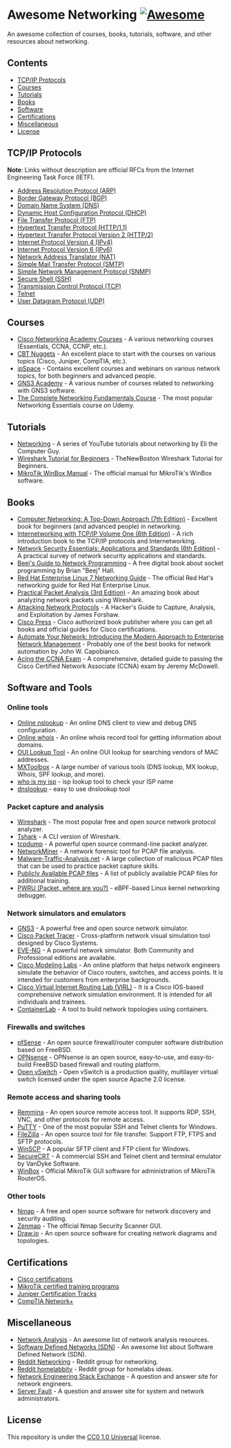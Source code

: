 # Awesome Networking [![Awesome](https://awesome.re/badge.svg)](https://awesome.re)

An awesome collection of courses, books, tutorials, software, and other resources about networking.

## Contents

* [TCP/IP Protocols](#tcpip-protocols)
* [Courses](#courses)
* [Tutorials](#tutorials)
* [Books](#books)
* [Software](#software)
* [Certifications](#certifications)
* [Miscellaneous](#miscellaneous)
* [License](#license)

## TCP/IP Protocols

**Note**: Links without description are official RFCs from the Internet Engineering Task Force (IETF).

* [Address Resolution Protocol (ARP)](https://datatracker.ietf.org/doc/rfc826/)
* [Border Gateway Protocol (BGP)](https://datatracker.ietf.org/doc/rfc4271/)
* [Domain Name System (DNS)](https://datatracker.ietf.org/doc/rfc1035/)
* [Dynamic Host Configuration Protocol (DHCP)](https://datatracker.ietf.org/doc/rfc2131/)
* [File Transfer Protocol (FTP)](https://datatracker.ietf.org/doc/rfc959/)
* [Hypertext Transfer Protocol (HTTP/1.1)](https://datatracker.ietf.org/doc/rfc2616/)
* [Hypertext Transfer Protocol Version 2 (HTTP/2)](https://datatracker.ietf.org/doc/rfc7540/)
* [Internet Protocol Version 4 (IPv4)](https://tools.ietf.org/html/rfc791/)
* [Internet Protocol Version 6 (IPv6)](https://datatracker.ietf.org/doc/rfc2460/)
* [Network Address Translator (NAT)](https://datatracker.ietf.org/doc/rfc1631/)
* [Simple Mail Transfer Protocol (SMTP)](https://datatracker.ietf.org/doc/rfc5321/)
* [Simple Network Management Protocol (SNMP)](https://datatracker.ietf.org/doc/rfc1157/)
* [Secure Shell (SSH)](https://datatracker.ietf.org/doc/rfc4251/)
* [Transmission Control Protocol (TCP)](https://datatracker.ietf.org/doc/rfc793/)
* [Telnet](https://datatracker.ietf.org/doc/rfc854/)
* [User Datagram Protocol (UDP)](https://datatracker.ietf.org/doc/rfc768/)

## Courses

* [Cisco Networking Academy Courses](https://www.netacad.com/courses/networking) - A various networking courses (Essentials, CCNA, CCNP, etc.).
* [CBT Nuggets](https://www.cbtnuggets.com/) - An excellent place to start with the courses on various topics (Cisco, Juniper, CompTIA, etc.).
* [ipSpace](https://www.ipspace.net/) - Contains excellent courses and webinars on various network topics, for both beginners and advanced people.
* [GNS3 Academy](https://academy.gns3.com/) - A various number of courses related to networking with GNS3 software.
* [The Complete Networking Fundamentals Course](https://www.udemy.com/complete-networking-fundamentals-course-ccna-start/) - The most popular Networking Essentials course on Udemy.

## Tutorials

* [Networking](https://www.youtube.com/watch?v=rL8RSFQG8do&list=PLF360ED1082F6F2A5) - A series of YouTube tutorials about networking by Eli the Computer Guy.
* [Wireshark Tutorial for Beginners](https://www.youtube.com/watch?v=flDzURAm8wQ&list=PL6gx4Cwl9DGBI2ZFuyZOl5Q7sptR7PwYN) - TheNewBoston Wireshark Tutorial for Beginners.
* [MikroTik WinBox Manual](https://wiki.mikrotik.com/wiki/Manual:Winbox) - The official manual for MikroTik's WinBox software.

## Books

* [Computer Networking: A Top-Down Approach (7th Edition)](https://www.amazon.com/Computer-Networking-Top-Down-Approach-7th/dp/0133594149) - Excellent book for beginners (and advanced people) in networking.
* [Internetworking with TCP/IP Volume One (6th Edition)](https://www.amazon.com/Internetworking-TCP-IP-One-6th/dp/013608530X) - A rich introduction book to the TCP/IP protocols and Internetworking.
* [Network Security Essentials: Applications and Standards (6th Edition)](https://www.amazon.com/Network-Security-Essentials-Applications-Standards/dp/013452733X/) - A practical survey of network security applications and standards.
* [Beej's Guide to Network Programming](https://beej.us/guide/bgnet/) - A free digital book about socket programming by Brian "Beej" Hall.
* [Red Hat Enterprise Linux 7 Networking Guide](https://access.redhat.com/documentation/en-us/red_hat_enterprise_linux/7/pdf/networking_guide/Red_Hat_Enterprise_Linux-7-Networking_Guide-en-US.pdf) - The official Red Hat's networking guide for Red Hat Enterprise Linux.
* [Practical Packet Analysis (3rd Edition)](https://nostarch.com/packetanalysis3) - An amazing book about analyzing network packets using Wireshark.
* [Attacking Network Protocols](https://nostarch.com/networkprotocols) - A Hacker's Guide to Capture, Analysis, and Exploitation
by James Forshaw.
* [Cisco Press](https://www.ciscopress.com/) - Cisco authorized book publisher where you can get all books and official guides for Cisco certifications.
* [Automate Your Network: Introducing the Modern Approach to Enterprise Network Management](https://www.amazon.com/Automate-Your-Network-Introducing-Enterprise/dp/1799237885) - Probably one of the best books for network automation by John W. Capobianco.
* [Acing the CCNA Exam](https://www.manning.com/books/acing-the-ccna-exam) - A comprehensive, detailed guide to passing the Cisco Certified Network Associate (CCNA) exam by Jeremy McDowell.

## Software and Tools

### Online tools

* [Online nslookup](https://www.nslookup.io) - An online DNS client to view and debug DNS configuration.
* [Online whois](https://whois.domaintools.com/) - An online whois record tool for getting information about domains.
* [OUI Lookup Tool](https://www.wireshark.org/tools/oui-lookup.html) - An online OUI lookup for searching vendors of MAC addresses.
* [MXToolbox](https://mxtoolbox.com/) - A large number of various tools (DNS lookup, MX lookup, Whois, SPF lookup, and more).
* [who is my isp](https://whois-myisp.com/) - isp lookup tool to check your ISP name
* [dnslookup](https://dnslookup.pro/) - easy to use dnslookup tool

### Packet capture and analysis

* [Wireshark](https://www.wireshark.org/) - The most popular free and open source network protocol analyzer.
* [Tshark](https://tshark.dev/) - A CLI version of Wireshark.
* [tcpdump](http://www.tcpdump.org/) - A powerful open source command-line packet analyzer.
* [NetworkMiner](https://www.netresec.com/?page=NetworkMiner) - A network forensic tool for PCAP file analysis.
* [Malware-Traffic-Analysis.net](https://malware-traffic-analysis.net/) - A large collection of malicious PCAP files that can be used to practice packet capture skills.
* [Publicly Available PCAP files](https://www.netresec.com/?page=PcapFiles) - A list of publicly available PCAP files for additional training.
* [PWRU (Packet, where are you?)](https://github.com/cilium/pwru) - eBPF-based Linux kernel networking debugger.

### Network simulators and emulators

* [GNS3](https://gns3.com/) - A powerful free and open source network simulator.
* [Cisco Packet Tracer](https://www.netacad.com/courses/packet-tracer) - Cross-platform network visual simulation tool designed by Cisco Systems.
* [EVE-NG](https://www.eve-ng.net/) - A powerful network simulator. Both Community and Professional editions are available.
* [Cisco Modeling Labs](https://www.cisco.com/c/en/us/products/cloud-systems-management/modeling-labs/index.html) - An online platform that helps network engineers simulate the behavior of Cisco routers, switches, and access points. It is intended for customers from enterprise backgrounds.
* [Cisco Virtual Internet Routing Lab (VIRL)](https://learningnetwork.cisco.com/s/virl) - It is a Cisco IOS-based comprehensive network simulation environment. It is intended for all individuals and trainees.
* [ContainerLab](https://containerlab.dev/) - A tool to build network topologies using containers.

### Firewalls and switches

* [pfSense](https://www.pfsense.org/) - An open source firewall/router computer software distribution based on FreeBSD.
* [OPNsense](https://opnsense.org/) - OPNsense is an open source, easy-to-use, and easy-to-build FreeBSD based firewall and routing platform.
* [Open vSwitch](https://www.openvswitch.org/) - Open vSwitch is a production quality, multilayer virtual switch licensed under the open source Apache 2.0 license.

### Remote access and sharing tools

* [Remmina](https://remmina.org/) - An open source remote access tool. It supports RDP, SSH, VNC, and other protocols for remote access.
* [PuTTY](https://www.putty.org/) - One of the most popular SSH and Telnet clients for Windows.
* [FileZilla](https://filezilla-project.org/) - An open source tool for file transfer. Support FTP, FTPS and SFTP protocols.
* [WinSCP](https://winscp.net/eng/index.php) - A popular SFTP client and FTP client for Windows.
* [SecureCRT](https://www.vandyke.com/products/securecrt/) - A commercial SSH and Telnet client and terminal emulator by VanDyke Software.
* [WinBox](https://mikrotik.com/download) - Official MikroTik GUI software for administration of MikroTik RouterOS.

### Other tools

* [Nmap](https://nmap.org/) - A free and open source software for network discovery and security auditing.
* [Zenmap](https://nmap.org/zenmap/) - The official Nmap Security Scanner GUI.
* [Draw.io](https://github.com/jgraph/drawio-desktop) - An open source software for creating network diagrams and topologies.

## Certifications

* [Cisco certifications](https://www.cisco.com/c/en/us/training-events/training-certifications/certifications.html)
* [MikroTik certified training programs](https://mikrotik.com/training/about)
* [Juniper Certification Tracks](https://www.juniper.net/us/en/training/certification/certification-tracks/)
* [CompTIA Network+](https://certification.comptia.org/certifications/network)

## Miscellaneous

* [Network Analysis](https://github.com/briatte/awesome-network-analysis) - An awesome list of network analysis resources.
* [Software Defined Networks (SDN)](https://github.com/sdnds-tw/awesome-sdn) - An awesome list about Software Defined Network (SDN).
* [Reddit Networking](https://www.reddit.com/r/networking/) - Reddit group for networking.
* [Reddit homelabbity](https://www.reddit.com/r/homelab/wiki/introduction/) - Reddit group for homelabs ideas.
* [Network Engineering Stack Exchange](https://networkengineering.stackexchange.com/) - A question and answer site for network engineers.
* [Server Fault](https://serverfault.com/) - A question and answer site for system and network administrators.

## License

This repository is under the [CC0 1.0 Universal](https://creativecommons.org/publicdomain/zero/1.0/) license.
